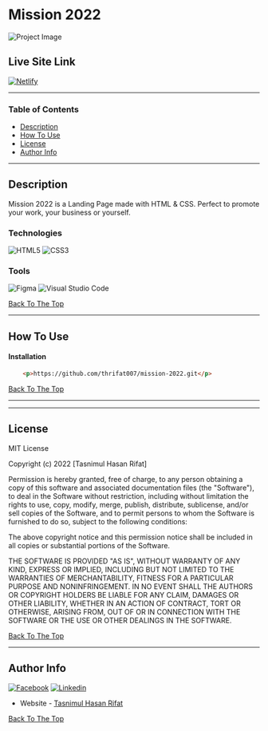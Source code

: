 # Mission 2022

![Project Image](https://i.imgur.com/uH7iOXz.png)

## Live Site Link
[![Netlify](https://img.shields.io/badge/netlify-%23000000.svg?style=for-the-badge&logo=netlify&logoColor=#00C7B7)](https://landing-2022.netlify.app/)

---

### Table of Contents

- [Description](#description)
- [How To Use](#how-to-use)
- [License](#license)
- [Author Info](#author-info)

---

## Description

Mission 2022 is a Landing Page made with HTML & CSS. Perfect to promote your work, your business or yourself.

### Technologies

 ![HTML5](https://img.shields.io/badge/html5-%23E34F26.svg?style=for-the-badge&logo=html5&logoColor=white)
 ![CSS3](https://img.shields.io/badge/css3-%231572B6.svg?style=for-the-badge&logo=css3&logoColor=white)

 ### Tools
 ![Figma](https://img.shields.io/badge/figma-%23F24E1E.svg?style=for-the-badge&logo=figma&logoColor=white)
 ![Visual Studio Code](https://img.shields.io/badge/Visual%20Studio%20Code-0078d7.svg?style=for-the-badge&logo=visual-studio-code&logoColor=white)

[Back To The Top](#mission-2022)

---

## How To Use

#### Installation


```html
    <p>https://github.com/thrifat007/mission-2022.git</p>
```
[Back To The Top](#mission-2022)

---

---

## License

MIT License

Copyright (c) 2022 [Tasnimul Hasan Rifat]

Permission is hereby granted, free of charge, to any person obtaining a copy
of this software and associated documentation files (the "Software"), to deal
in the Software without restriction, including without limitation the rights
to use, copy, modify, merge, publish, distribute, sublicense, and/or sell
copies of the Software, and to permit persons to whom the Software is
furnished to do so, subject to the following conditions:

The above copyright notice and this permission notice shall be included in all
copies or substantial portions of the Software.

THE SOFTWARE IS PROVIDED "AS IS", WITHOUT WARRANTY OF ANY KIND, EXPRESS OR
IMPLIED, INCLUDING BUT NOT LIMITED TO THE WARRANTIES OF MERCHANTABILITY,
FITNESS FOR A PARTICULAR PURPOSE AND NONINFRINGEMENT. IN NO EVENT SHALL THE
AUTHORS OR COPYRIGHT HOLDERS BE LIABLE FOR ANY CLAIM, DAMAGES OR OTHER
LIABILITY, WHETHER IN AN ACTION OF CONTRACT, TORT OR OTHERWISE, ARISING FROM,
OUT OF OR IN CONNECTION WITH THE SOFTWARE OR THE USE OR OTHER DEALINGS IN THE
SOFTWARE.

[Back To The Top](#mission-2022)

---

## Author Info

[![Facebook](https://img.shields.io/badge/Facebook-1877F2?style=for-the-badge&logo=facebook&logoColor=white)](https://facebook.com/thrifat007)
[![Linkedin](https://img.shields.io/badge/LinkedIn-0077B5?style=for-the-badge&logo=linkedin&logoColor=white)](https://www.linkedin.com/in/thrifat007/)
- Website - [Tasnimul Hasan Rifat](https://tasnimulhasan.com)

[Back To The Top](#mission-2022)
